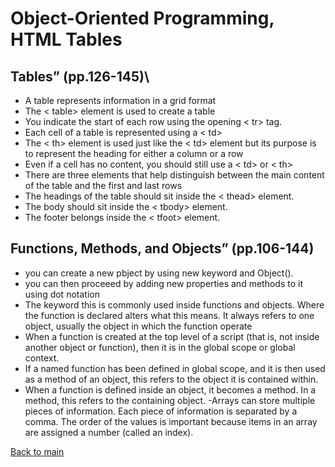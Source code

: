 # Object-Oriented Programming, HTML Tables

## Tables” (pp.126-145)\

- A table represents information in a grid format
- The < table> element is used to create a table
- You indicate the start of each row using the opening < tr> tag.
- Each cell of a table is represented using a < td>
- The < th> element is used just like the < td> element but its purpose is to represent the heading for either a column or a row
- Even if a cell has no content, you should still use a < td> or < th>
- There are three elements that help distinguish between the main content of the table and the first and last rows
- The headings of the table should sit inside the < thead> element.
- The body should sit inside the < tbody> element.
- The footer belongs inside the < tfoot> element.

## Functions, Methods, and Objects” (pp.106-144)

- you can create a new pbject by using new keyword and Object().
- you can then proceeed by adding new properties and methods to it using dot notation
- The keyword this is commonly used inside functions and objects. Where the function is declared alters what this means. It always refers to one object, usually the object in which the function operate
- When a function is created at the top level of a script (that is, not inside another object or function), then it is in the global scope or global context.
- If a named function has been defined in global scope, and it is then used as a method of an object, this refers to the object it is contained within.
- When a function is defined inside an object, it
becomes a method. In a method, this refers to the containing object.
-Arrays can store multiple pieces of information. Each piece of information is separated by a comma. The order of the values is important because items in an array are assigned a number (called an index).

[Back to main](README.md)